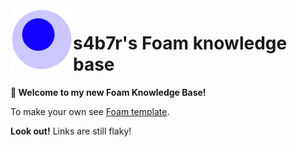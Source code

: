 <img src="attachments/foam-icon.png" width=100 align="left">

# s4b7r's Foam knowledge base

**👋 Welcome to my new Foam Knowledge Base!**

To make your own see [Foam template](https://github.com/foambubble/foam-template).

**Look out!** Links are still flaky!
